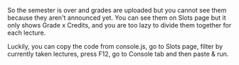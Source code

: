 So the semester is over and grades are uploaded but you cannot see them because they aren't announced yet. You can see them on Slots page but it only shows Grade x Credits, and you are too lazy to divide them together for each lecture.

Luckily, you can copy the code from console.js, go to Slots page, filter by currently taken lectures, press F12, go to Console tab and then paste & run.
